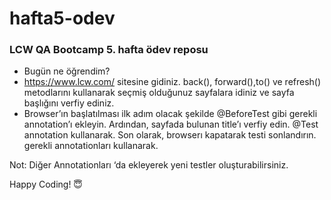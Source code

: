 # hafta5-odev
### LCW QA Bootcamp 5. hafta ödev reposu
* Bugün ne öğrendim?
* https://www.lcw.com/ sitesine gidiniz.  back(), forward(),to() ve refresh() metodlarını kullanarak seçmiş olduğunuz sayfalara idiniz ve sayfa başlığını verfiy ediniz. 
* Browser’ın başlatılması ilk adım olacak şekilde @BeforeTest gibi gerekli annotation’ı ekleyin. Ardından, sayfada bulunan title’ı verfiy edin. @Test annotation kullanarak.
       Son olarak, browserı kapatarak testi sonlandırın. gerekli annotationları kullanarak.

Not: Diğer Annotationları ‘da ekleyerek yeni testler oluşturabilirsiniz.

Happy Coding! 😇
